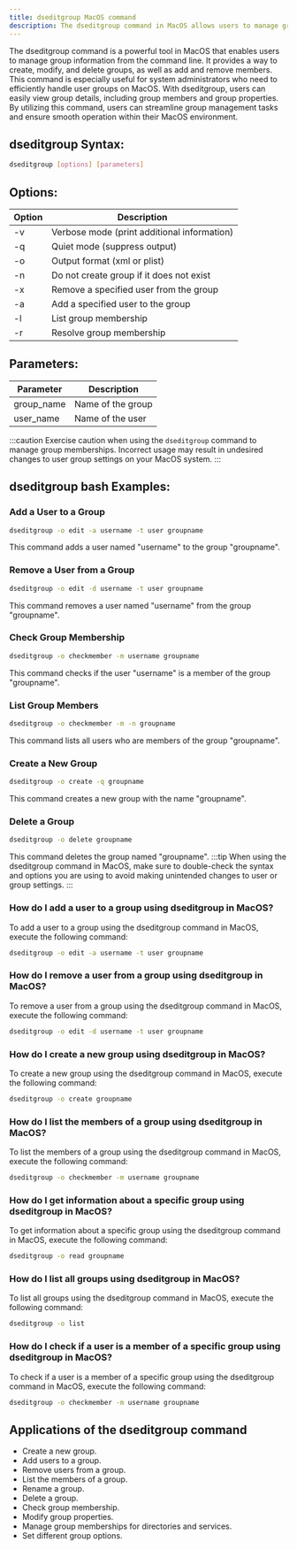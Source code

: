 ```yaml
---
title: dseditgroup MacOS command
description: The dseditgroup command in MacOS allows users to manage group information from the command line efficiently.
---
```


The dseditgroup command is a powerful tool in MacOS that enables users to manage group information from the command line. It provides a way to create, modify, and delete groups, as well as add and remove members. This command is especially useful for system administrators who need to efficiently handle user groups on MacOS. With dseditgroup, users can easily view group details, including group members and group properties. By utilizing this command, users can streamline group management tasks and ensure smooth operation within their MacOS environment.

## dseditgroup Syntax:
```bash
dseditgroup [options] [parameters]
```

## Options:
| Option           | Description                                     |
|------------------|-------------------------------------------------|
| -v               | Verbose mode (print additional information)     |
| -q               | Quiet mode (suppress output)                    |
| -o               | Output format (xml or plist)                    |
| -n               | Do not create group if it does not exist        |
| -x               | Remove a specified user from the group          |
| -a               | Add a specified user to the group               |
| -l               | List group membership                           |
| -r               | Resolve group membership                        |

## Parameters:
| Parameter         | Description                                     |
|-------------------|-------------------------------------------------|
| group_name        | Name of the group                               |
| user_name         | Name of the user                                |

:::caution
Exercise caution when using the `dseditgroup` command to manage group memberships. Incorrect usage may result in undesired changes to user group settings on your MacOS system.
:::
## dseditgroup bash Examples:

### Add a User to a Group
```bash
dseditgroup -o edit -a username -t user groupname
```
This command adds a user named "username" to the group "groupname".

### Remove a User from a Group
```bash
dseditgroup -o edit -d username -t user groupname
```
This command removes a user named "username" from the group "groupname".

### Check Group Membership
```bash
dseditgroup -o checkmember -m username groupname
```
This command checks if the user "username" is a member of the group "groupname".

### List Group Members
```bash
dseditgroup -o checkmember -m -n groupname
```
This command lists all users who are members of the group "groupname".

### Create a New Group
```bash
dseditgroup -o create -q groupname
```
This command creates a new group with the name "groupname".

### Delete a Group
```bash
dseditgroup -o delete groupname
```
This command deletes the group named "groupname".
:::tip
When using the dseditgroup command in MacOS, make sure to double-check the syntax and options you are using to avoid making unintended changes to user or group settings.
:::

### How do I add a user to a group using dseditgroup in MacOS?
To add a user to a group using the dseditgroup command in MacOS, execute the following command:
```bash
dseditgroup -o edit -a username -t user groupname
```

### How do I remove a user from a group using dseditgroup in MacOS?
To remove a user from a group using the dseditgroup command in MacOS, execute the following command:
```bash
dseditgroup -o edit -d username -t user groupname
```

### How do I create a new group using dseditgroup in MacOS?
To create a new group using the dseditgroup command in MacOS, execute the following command:
```bash
dseditgroup -o create groupname
```

### How do I list the members of a group using dseditgroup in MacOS?
To list the members of a group using the dseditgroup command in MacOS, execute the following command:
```bash
dseditgroup -o checkmember -m username groupname
```

### How do I get information about a specific group using dseditgroup in MacOS?
To get information about a specific group using the dseditgroup command in MacOS, execute the following command:
```bash
dseditgroup -o read groupname
```

### How do I list all groups using dseditgroup in MacOS?
To list all groups using the dseditgroup command in MacOS, execute the following command:
```bash
dseditgroup -o list
```

### How do I check if a user is a member of a specific group using dseditgroup in MacOS?
To check if a user is a member of a specific group using the dseditgroup command in MacOS, execute the following command:
```bash
dseditgroup -o checkmember -m username groupname
```

## Applications of the dseditgroup command

- Create a new group.
- Add users to a group.
- Remove users from a group.
- List the members of a group.
- Rename a group.
- Delete a group.
- Check group membership.
- Modify group properties.
- Manage group memberships for directories and services.
- Set different group options.
